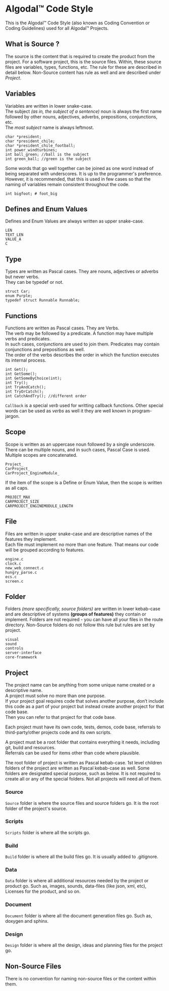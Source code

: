 # Algodal™ Code Style

This is the Algodal™ Code Style (also known as Coding Convention or Coding Guidelines) 
used for all Algodal™ Projects.

## What is Source ?

The source is the content that is required to create the product from the project.  For a software project,
this is the source files.  Within, these source files are variables, types, functions, etc.  The rule for these
are described in detail below.  Non-Source content has rule as well and are described under _Project_.

## Variables

Variables are written in lower snake-case.  
The subject *(as in, the subject of a sentence)* noun is always the first name followed by 
other nouns, adjectives, adverbs, prepositions, conjunctions, etc.  
The *most subject* name is always leftmost.

```
char *president;
char *president_chile;
char *president_chile_football;
int power_windturbines;
int ball_green; //ball is the subject
int green_ball; //green is the subject
```

Some words that go well together can be joined as one word instead of being separated with underscores.
It is up to the programmer's preference.  However, it is recommended, that this is used in few cases so that
the naming of variables remain consistent throughout the code.

```
int bigfoot; # foot_big
```


## Defines and Enum Values

Defines and Enum Values are always written as upper snake-case.

```
LEN
TEXT_LEN
VALUE_A
C
```

## Type

Types are written as Pascal cases.  They are nouns, adjectives or adverbs but never verbs.  
They can be typedef or not.

```
struct Car;
enum Purple;
typedef struct Runnable Runnable;
```

## Functions

Functions are written as Pascal cases.  They are Verbs.  
The verb may be followed by a predicate.  A function may have multiple verbs and predicates.  
In such cases, conjunctions are used to join them.  Predicates may contain conjunctions and prepositions as well.  
The order of the verbs describes the order in which the function executes its internal process.

```
int Get();
int GetSome();
int GetSomeByChoice(int);
int Try();
int TryAndCatch();
int TryOrCatch();
int CatchAndTry(); //different order
```

`Callback` is a special *verb* used for writting callback functions.  Other special words can be used
as *verbs* as well it they are well known in program-jargon.

## Scope

Scope is written as an uppercase noun followed by a single underscore.  
There can be multiple nouns, and in such cases, Pascal Case is used.  Multiple scopes are concatenated.

```
Project_
CarProject_
CarProject_EngineModule_
```

If the item of the scope is a Define or Enum Value, then the scope is written as all caps.

```
PROJECT_MAX
CARPROJECT_SIZE
CARPROJECT_ENGINEMODULE_LENGTH
```

## File

Files are written in upper snake-case and are descriptive names of the features they implement.  
Each file must implement no more than one feature.  That means our code will be grouped according to features. 

```
engine.c
clock.c
new_web_connect.c
hungry_parse.c
ecs.c
screen.c
```

## Folder

Folders *(more specifically, source folders)* are written in lower kebab-case and are 
descriptive of systems **(groups of features)** they contain or implement. 
Folders are not required - you can have all your files in the route directory.
Non-Source folders do not follow this rule but rules are set by project.

```
visual
sound
controls
server-interface
core-framework
```

## Project

The project name can be anything from some unique name created or a descriptive name.  
A project must solve no more than one purpose.  
If your project goal requires code that solves another purpose, 
don’t include this code as a part of your project but instead create another project for that code base.  
Then you can refer to that project for that code base.

Each project must have its own code, tests, demos, code base, referrals to third-party/other projects code 
and its own scripts.

A project must be a root folder that contains everything it needs, including git, build and resources.  
Referrals can be used for items other than code where plausible.

The root folder of project is written as Pascal kebab-case.  1st level children folders of the project are 
written as Pascal kebab-case as well.  Some folders are designated special purpose, such as below.
It is not required to create all or any of the special folders.  Not all projects will need all of them.

### Source

`Source` folder is where the source files and source folders go.  It is the root folder of the project's source.

### Scripts

`Scripts` folder is where all the scripts go.

### Build

`Build` folder is where all the build files go.  It is usually added to .gitignore.

### Data

`Data` folder is where all additional resources needed by the project or product go.  Such as, 
images, sounds, data-files (like json, xml, etc), Licenses for the product, and so on.

### Document

`Document` folder is where all the document generation files go.  Such as,
doxygen and sphinx.

### Design

`Design` folder is where all the design, ideas and planning files for the project go.


## Non-Source Files

There is no convention for naming non-source files or the content within them.




